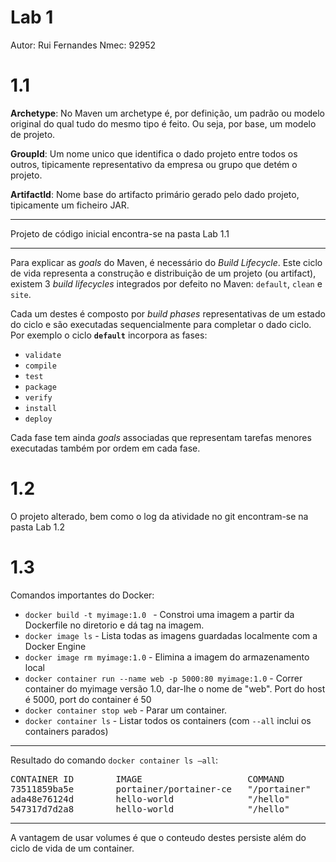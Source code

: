 # Lab 1

Autor: Rui Fernandes
Nmec: 92952

# 1.1

**Archetype**: No Maven um archetype é, por definição, um padrão ou modelo original do qual tudo do mesmo tipo é feito. Ou seja, por base, um modelo de projeto.

**GroupId**: Um nome unico que identifica o dado projeto entre todos os outros, tipicamente representativo da empresa ou grupo que detém o projeto.

**ArtifactId**: Nome base do artifacto primário gerado pelo dado projeto, tipicamente um ficheiro JAR.

*********

Projeto de código inicial encontra-se na pasta Lab 1.1

*********

Para explicar as _goals_ do Maven, é necessário  do _Build Lifecycle_.
Este ciclo de vida representa a construção e distribuição de um projeto (ou artifact), existem 3 _build lifecycles_ integrados por defeito no Maven: `default`, `clean` e `site`.

Cada um destes é composto por _build phases_ representativas de um estado do ciclo e são executadas sequencialmente para completar o dado ciclo.
Por exemplo o ciclo **`default`** incorpora as fases: 
+ `validate` 
+ `compile` 
+ `test` 
+ `package` 
+ `verify` 
+ `install` 
+ `deploy`   

Cada fase tem ainda _goals_ associadas que representam tarefas menores executadas também por ordem em cada fase.

# 1.2

O projeto alterado, bem como o log da atividade no git encontram-se na pasta Lab 1.2

# 1.3

Comandos importantes do Docker:

+ `docker build -t myimage:1.0 ` - Constroi uma imagem a partir da Dockerfile no diretorio e dá tag na imagem.
+ `docker image ls` - Lista todas as imagens guardadas localmente com a Docker Engine
+ `docker image rm myimage:1.0` - Elimina a imagem do armazenamento local
+ `docker container run --name web -p 5000:80 myimage:1.0` - Correr container do myimage versão 1.0, dar-lhe o nome de "web". Port do host é 5000, port do container é 50
+ `docker container stop web` - Parar um container.
+ `docker container ls` - Listar todos os containers (com `--all` inclui os containers parados)

*********

Resultado do comando `docker container ls –all`:

<pre>
CONTAINER ID        IMAGE                    COMMAND             CREATED             STATUS                    PORTS                                            NAMES
73511859ba5e        portainer/portainer-ce   "/portainer"        12 hours ago        Up 14 minutes             0.0.0.0:8000->8000/tcp, 0.0.0.0:9000->9000/tcp   portainer
ada48e76124d        hello-world              "/hello"            14 hours ago        Exited (0) 14 hours ago                                                    keen_perlman
547317d7d2a8        hello-world              "/hello"            15 hours ago        Exited (0) 15 hours ago                                                    amazing_sutherland
</pre>

*********

A vantagem de usar volumes é que o conteudo destes persiste além do ciclo de vida de um container.